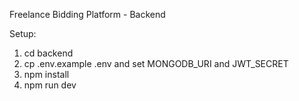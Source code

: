 Freelance Bidding Platform - Backend

Setup:
1. cd backend
2. cp .env.example .env and set MONGODB_URI and JWT_SECRET
3. npm install
4. npm run dev
